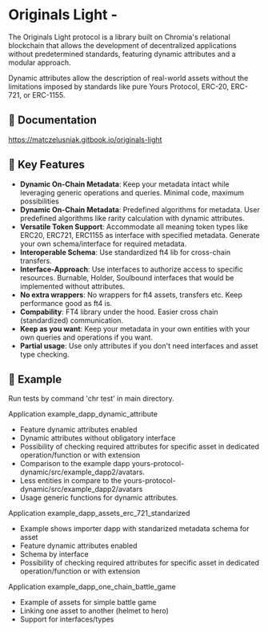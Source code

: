 # Originals Light -

The Originals Light protocol is a library built on Chromia's relational blockchain that allows the development of decentralized applications without predetermined standards, featuring dynamic attributes and a modular approach.

Dynamic attributes allow the description of real-world assets without the limitations imposed by standards like pure Yours Protocol, ERC-20, ERC-721, or ERC-1155.

## 🌟 Documentation

https://matczelusniak.gitbook.io/originals-light

## 🌟 Key Features

- **Dynamic On-Chain Metadata**: Keep your metadata intact while leveraging generic operations and queries. Minimal code, maximum possibilities
- **Dynamic On-Chain Metadata**: Predefined algorithms for metadata. User predefined algorithms like rarity calculation with dynamic attributes.
- **Versatile Token Support**: Accommodate all meaning token types like ERC20, ERC721, ERC1155 as interface with specified metadata. Generate your own schema/interface for required metadata.
- **Interoperable Schema**: Use standardized ft4 lib for cross-chain transfers.
- **Interface-Approach**: Use interfaces to authorize access to specific resources. Burnable, Holder, Soulbound interfaces that would be implemented without attributes.
- **No extra wrappers**: No wrappers for ft4 assets, transfers etc. Keep performance good as ft4 is.
- **Compability**: FT4 library under the hood. Easier cross chain (standardized) communication.
- **Keep as you want**: Keep your metadata in your own entities with your own queries and operations if you want.
- **Partial usage**: Use only attributes if you don't need interfaces and asset type checking.

## 🌟 Example

Run tests by command 'chr test' in main directory.

Application example_dapp_dynamic_attribute

- Feature dynamic attributes enabled
- Dynamic attributes without obligatory interface
- Possibility of checking required attributes for specific asset in dedicated operation/function or with extension
- Comparison to the example dapp yours-protocol-dynamic/src/example_dapp2/avatars.
- Less entities in compare to the yours-protocol-dynamic/src/example_dapp2/avatars
- Usage generic functions for dynamic attributes.

Application example_dapp_assets_erc_721_standarized

- Example shows importer dapp with standarized metadata schema for asset
- Feature dynamic attributes enabled
- Schema by interface
- Possibility of checking required attributes for specific asset in dedicated operation/function or with extension

Application example_dapp_one_chain_battle_game

- Example of assets for simple battle game
- Linking one asset to another (helmet to hero)
- Support for interfaces/types
